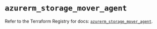 # `azurerm_storage_mover_agent`

Refer to the Terraform Registry for docs: [`azurerm_storage_mover_agent`](https://registry.terraform.io/providers/hashicorp/azurerm/4.51.0/docs/resources/storage_mover_agent).
